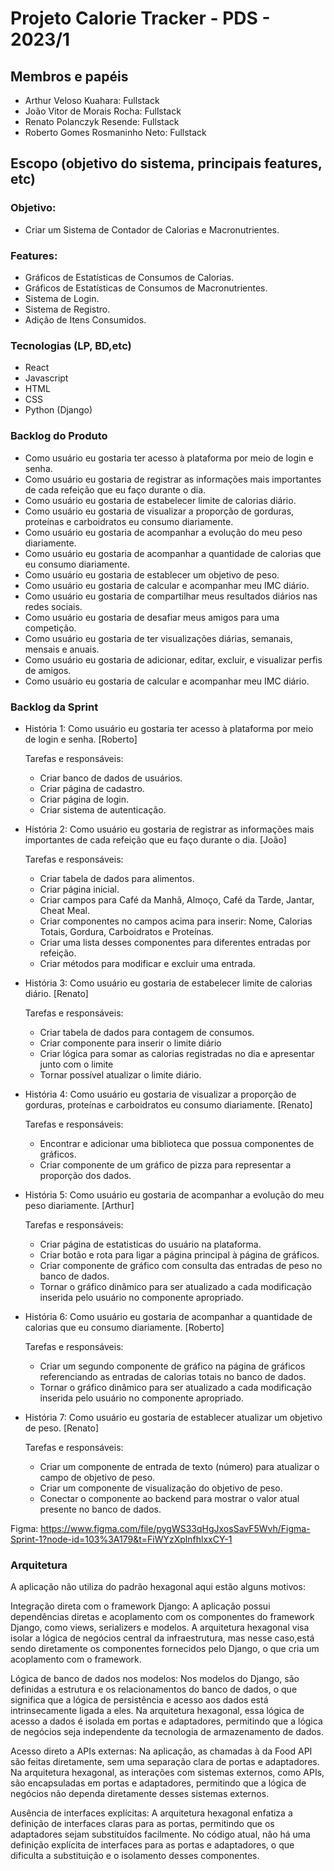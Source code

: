 # Projeto Calorie Tracker - PDS - 2023/1

## Membros e papéis

- Arthur Veloso Kuahara: Fullstack
- João Vitor de Morais Rocha: Fullstack
- Renato Polanczyk Resende: Fullstack
- Roberto Gomes Rosmaninho Neto: Fullstack

## Escopo (objetivo do sistema, principais features, etc)

### Objetivo:

- Criar um Sistema de Contador de Calorias e Macronutrientes.

### Features:

- Gráficos de Estatísticas de Consumos de Calorias.
- Gráficos de Estatísticas de Consumos de Macronutrientes.
- Sistema de Login.
- Sistema de Registro.
- Adição de Itens Consumidos.

### Tecnologias (LP, BD,etc)

- React
- Javascript
- HTML
- CSS
- Python (Django)

### Backlog do Produto

- Como usuário eu gostaria ter acesso à plataforma por meio de login e senha.
- Como usuário eu gostaria de registrar as informações mais importantes de cada refeição que eu faço durante o dia.
- Como usuário eu gostaria de estabelecer limite de calorias diário.
- Como usuário eu gostaria de visualizar a proporção de gorduras, proteínas e carboidratos eu consumo diariamente.
- Como usuário eu gostaria de acompanhar a evolução do meu peso diariamente.
- Como usuário eu gostaria de acompanhar a quantidade de calorias que eu consumo diariamente.
- Como usuário eu gostaria de establecer um objetivo de peso.
- Como usuário eu gostaria de calcular e acompanhar meu IMC diário.
- Como usuário eu gostaria de compartilhar meus resultados diários nas redes sociais.
- Como usuário eu gostaria de desafiar meus amigos para uma competição.
- Como usuário eu gostaria de ter visualizações diárias, semanais, mensais e anuais.
- Como usuário eu gostaria de adicionar, editar, excluir, e visualizar perfis de amigos.
- Como usuário eu gostaria de calcular e acompanhar meu IMC diário.

### Backlog da Sprint

- História 1: Como usuário eu gostaria ter acesso à plataforma por meio de login e senha. [Roberto]

    Tarefas e responsáveis:
    
    - Criar banco de dados de usuários.
    - Criar página de cadastro.
    - Criar página de login.
    - Criar sistema de autenticação.

- História 2: Como usuário eu gostaria de registrar as informações mais importantes de cada refeição que eu faço durante o dia. [João]

    Tarefas e responsáveis:
    
    - Criar tabela de dados para alimentos.
    - Criar página inicial.
    - Criar campos para Café da Manhã, Almoço, Café da Tarde, Jantar, Cheat Meal.
    - Criar componentes no campos acima para inserir: Nome, Calorias Totais, Gordura, Carboidratos e Proteínas.
    - Criar uma lista desses componentes para diferentes entradas por refeição.
    - Criar métodos para modificar e excluir uma entrada.

- História 3: Como usuário eu gostaria de estabelecer limite de calorias diário. [Renato]

    Tarefas e responsáveis:
    
    - Criar tabela de dados para contagem de consumos.
    - Criar componente para inserir o limite diário
    - Criar lógica para somar as calorias registradas no dia e apresentar junto com o limite
    - Tornar possível atualizar o limite diário.

- História 4: Como usuário eu gostaria de visualizar a proporção de gorduras, proteínas e carboidratos eu consumo diariamente. [Renato]

    Tarefas e responsáveis:
    
    - Encontrar e adicionar uma biblioteca que possua componentes de gráficos.
    - Criar componente de um gráfico de pizza para representar a proporção dos dados.

- História 5: Como usuário eu gostaria de acompanhar a evolução do meu peso diariamente. [Arthur]

    Tarefas e responsáveis:
    
    - Criar página de estatisticas do usuário na plataforma.
    - Criar botão e rota para ligar a página principal à página de gráficos.
    - Criar componente de gráfico com consulta das entradas de peso no banco de dados.
    - Tornar o gráfico dinâmico para ser atualizado a cada modificação inserida pelo usuário no componente apropriado.

- História 6: Como usuário eu gostaria de acompanhar a quantidade de calorias que eu consumo diariamente. [Roberto]

    Tarefas e responsáveis:
    
    - Criar um segundo componente de gráfico na página de gráficos referenciando as entradas de calorias totais no banco de dados.
    - Tornar o gráfico dinâmico para ser atualizado a cada modificação inserida pelo usuário no componente apropriado.

- História 7: Como usuário eu gostaria de establecer atualizar um objetivo de peso. [Renato]

    Tarefas e responsáveis:
    
    - Criar um componente de entrada de texto (número) para atualizar o campo de objetivo de peso.
    - Criar um componente de visualização do objetivo de peso.
    - Conectar o componente ao backend para mostrar o valor atual presente no banco de dados.


Figma: https://www.figma.com/file/pygWS33qHgJxosSavF5Wvh/Figma-Sprint-1?node-id=103%3A179&t=FiWYzXplnfhlxxCY-1

### Arquitetura

A aplicação não utiliza do padrão hexagonal aqui estão alguns motivos:

Integração direta com o framework Django: A aplicação possui dependências diretas e acoplamento com os componentes do framework Django, como views, serializers e modelos. A arquitetura hexagonal visa isolar a lógica de negócios central da infraestrutura, mas nesse caso,está sendo diretamente os componentes fornecidos pelo Django, o que cria um acoplamento com o framework.

Lógica de banco de dados nos modelos: Nos modelos do Django, são definidas a estrutura e os relacionamentos do banco de dados, o que significa que a lógica de persistência e acesso aos dados está intrinsecamente ligada a eles. Na arquitetura hexagonal, essa lógica de acesso a dados é isolada em portas e adaptadores, permitindo que a lógica de negócios seja independente da tecnologia de armazenamento de dados.

Acesso direto a APIs externas: Na aplicação, as chamadas à da Food API são feitas diretamente, sem uma separação clara de portas e adaptadores. Na arquitetura hexagonal, as interações com sistemas externos, como APIs, são encapsuladas em portas e adaptadores, permitindo que a lógica de negócios não dependa diretamente desses sistemas externos.

Ausência de interfaces explícitas: A arquitetura hexagonal enfatiza a definição de interfaces claras para as portas, permitindo que os adaptadores sejam substituídos facilmente. No código atual, não há uma definição explícita de interfaces para as portas e adaptadores, o que dificulta a substituição e o isolamento desses componentes.
